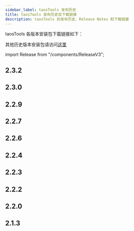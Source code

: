 ```yaml
---
sidebar_label: taosTools 发布历史
title: taosTools 发布历史及下载链接
description: taosTools 的发布历史、Release Notes 和下载链接
---
```


taosTools 各版本安装包下载链接如下：

其他历史版本安装包请访问[这里](https://www.taosdata.com/all-downloads)

import Release from "/components/ReleaseV3";

## 2.3.2

<Release type="tools" version="2.3.2" />

## 2.3.0

<Release type="tools" version="2.3.0" />

## 2.2.9

<Release type="tools" version="2.2.9" />

## 2.2.7

<Release type="tools" version="2.2.7" />

## 2.2.6

<Release type="tools" version="2.2.6" />

## 2.2.4

<Release type="tools" version="2.2.4" />

## 2.2.3

<Release type="tools" version="2.2.3" />

## 2.2.2

<Release type="tools" version="2.2.2" />

## 2.2.0

<Release type="tools" version="2.2.0" />

## 2.1.3

<Release type="tools" version="2.1.3" />
